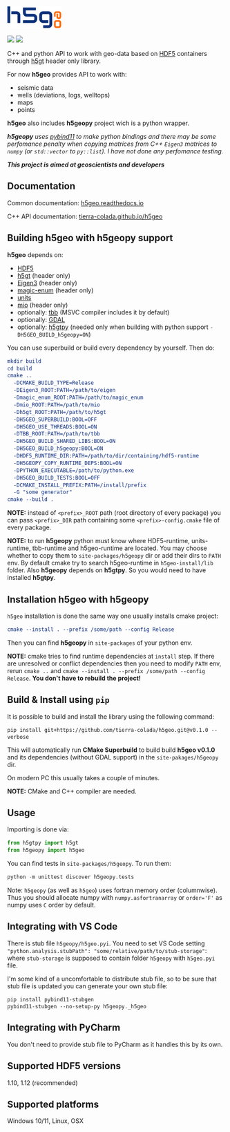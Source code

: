 ![h5geo](docs/logo_126x51.png?raw=true)
 
[![][build-img]][build-status]
[![][docs-dev-img]][docs-dev-status]

C++ and python API to work with geo-data based on [HDF5](https://www.hdfgroup.org/solutions/hdf5/) containers through [h5gt](https://travis-ci.com/tierra-colada/h5geo) header only library. 

For now **h5geo** provides API to work with:
* seismic data
* wells (deviations, logs, welltops)
* maps
* points

**h5geo** also includes **h5geopy** project wich is a python wrapper. 

***h5geopy** uses [pybind11](https://github.com/pybind/pybind11) to make python bindings and there may be some perfomance penalty when copying matrices from C++ `Eigen3` matrices to `numpy` (or `std::vector` to `py::list`). I have not done any perfomance testing.*

***This project is aimed at geoscientists and developers***

## Documentation
Common documentation: [h5geo.readthedocs.io](https://h5geo.readthedocs.io/)

C++ API documentation: [tierra-colada.github.io/h5geo](https://tierra-colada.github.io/h5geo/)

## Building h5geo with h5geopy support
**h5geo** depends on:
* [HDF5](https://github.com/HDFGroup/hdf5)
* [h5gt](https://github.com/tierra-colada/h5gt) (header only)
* [Eigen3](https://gitlab.com/libeigen/eigen) (header only)
* [magic-enum](https://github.com/Neargye/magic_enum) (header only)
* [units](https://github.com/LLNL/units)
* [mio](https://github.com/mandreyel/mio) (header only)
* optionally: [tbb](https://github.com/oneapi-src/oneTBB) (MSVC compiler includes it by default)
* optionally: [GDAL](https://github.com/OSGeo/gdal)
* optionally: [h5gtpy](https://github.com/tierra-colada/h5gt) (needed only when building with python support `-DH5GEO_BUILD_h5geopy=ON`)

You can use superbuild or build every dependency by yourself. Then do:
```cmake
mkdir build
cd build
cmake ..
  -DCMAKE_BUILD_TYPE=Release
  -DEigen3_ROOT:PATH=/path/to/eigen 
  -Dmagic_enum_ROOT:PATH=/path/to/magic_enum 
  -Dmio_ROOT:PATH=/path/to/mio
  -Dh5gt_ROOT:PATH=/path/to/h5gt 
  -DH5GEO_SUPERBUILD:BOOL=OFF
  -DH5GEO_USE_THREADS:BOOL=ON
  -DTBB_ROOT:PATH=/path/to/tbb
  -DH5GEO_BUILD_SHARED_LIBS:BOOL=ON
  -DH5GEO_BUILD_h5geopy:BOOL=ON
  -DHDF5_RUNTIME_DIR:PATH=/path/to/dir/containing/hdf5-runtime
  -DH5GEOPY_COPY_RUNTIME_DEPS:BOOL=ON
  -DPYTHON_EXECUTABLE=/path/to/python.exe 
  -DH5GEO_BUILD_TESTS:BOOL=OFF
  -DCMAKE_INSTALL_PREFIX:PATH=/install/prefix
  -G "some generator"
cmake --build . 
```
**NOTE:** instead of `<prefix>_ROOT` path (root directory of every package) you can pass `<prefix>_DIR` path containing some `<prefix>-config.cmake` file of every package.

**NOTE:** to run **h5geopy** python must know where HDF5-runtime, units-runtime, tbb-runtime and h5geo-runtime are located. You may choose whether to copy them to `site-packages/h5geopy` dir or add their dirs to `PATH` env. By default cmake try to search h5geo-runtime in `h5geo-install/lib` folder. Also **h5geopy** depends on **h5gtpy**. So you would need to have installed **h5gtpy**.

## Installation h5geo with h5geopy

`h5geo` installation is done the same way one usually installs cmake project:
```cmake
cmake --install . --prefix /some/path --config Release
```

Then you can find **h5geopy** in `site-packages` of your python env.

**NOTE:** cmake tries to find runtime dependencies at `install` step. If there are unresolved or conflict dependencies then you need to modify `PATH` env, rerun `cmake ..` and `cmake --install . --prefix /some/path --config Release`. **You don't have to rebuild the project!**

## Build & Install using `pip`
It is possible to build and install the library using the following command:
```
pip install git+https://github.com/tierra-colada/h5geo.git@v0.1.0 --verbose
```
This will automatically run **CMake Superbuild** to build build **h5geo v0.1.0** and its dependencies (without GDAL support) in the `site-pakages/h5geopy` dir. 

On modern PC this usually takes a couple of minutes.

**NOTE:** CMake and C++ compiler are needed.

## Usage
Importing is done via:
```python
from h5gtpy import h5gt
from h5geopy import h5geo
```

You can find tests in `site-packages/h5geopy`.
To run them:
```python
python -m unittest discover h5geopy.tests
```

Note: `h5geopy` (as well as `h5geo`) uses fortran memory order (columnwise). Thus you should allocate numpy with `numpy.asfortranarray` or `order='F'` as numpy uses `C` order by default.

## Integrating with VS Code
There is stub file `h5geopy/h5geo.pyi`. You need to set VS Code setting `"python.analysis.stubPath": "some/relative/path/to/stub-storage"`: where `stub-storage` is supposed to contain folder `h5geopy` with `h5geo.pyi` file.

I'm some kind of a uncomfortable to distribute stub file, so to be sure that stub file is updated you can generate your own stub file:
```shell
pip install pybind11-stubgen
pybind11-stubgen --no-setup-py h5geopy._h5geo
```

## Integrating with PyCharm
You don't need to provide stub file to PyCharm as it handles this by its own.

## Supported HDF5 versions
1.10, 1.12 (recommended)

## Supported platforms
Windows 10/11, Linux, OSX

[build-img]:https://img.shields.io/travis/com/tierra-colada/h5geo?style=plastic
[build-status]:https://app.travis-ci.com/tierra-colada/h5geo

[docs-dev-img]:https://img.shields.io/badge/docs-dev-blue.svg?style=plastic
[docs-dev-status]:https://h5geo.readthedocs.io/en/latest/?badge=latest